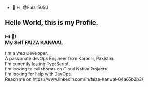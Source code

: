- 👋 Hi, @Faiza5050

<h2>Hello World, this is my Profile.</h2>
<h3 align="left">Hi 👋!<br> 
My Self FAIZA KANWAL</h3>
I'm a Web Developer.<br>
A passionate devOps Engineer from Karachi, Pakistan.<br>
I'm currently learing TypeScript.<br>
I'm looking to collaborate on Cloud Native Projects.<br>
I'm looking for help with DevOps.<br>
Reach me on https://www.linkedin.com/in/faiza-kanwal-04a65b2b3/

<!---
Faiza5050/Faiza5050 is a ✨ special ✨ repository because its `README.md` (this file) appears on your GitHub profile.
You can click the Preview link to take a look at your changes.
--->
